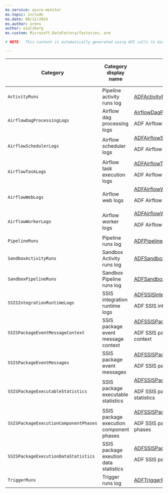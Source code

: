 ```yaml
---
ms.service: azure-monitor
ms.topic: include
ms.date: 08/12/2024
ms.author: orens
author: osalzberg
ms.custom: Microsoft.DataFactory/factories, arm

# NOTE:  This content is automatically generated using API calls to Azure. Any edits made on these files will be overwritten in the next run of the script. 

---
```

  
  
|Category|Category display name| Log table| [Supports basic log plan](/azure/azure-monitor/logs/basic-logs-configure?tabs=portal-1#compare-the-basic-and-analytics-log-data-plans)|[Supports ingestion-time transformation](/azure/azure-monitor/essentials/data-collection-transformations)| Example queries |Costs to export|
|---|---|---|---|---|---|---|
|`ActivityRuns` |Pipeline activity runs log |[ADFActivityRun](/azure/azure-monitor/reference/tables/adfactivityrun)|No|Yes||No |
|`AirflowDagProcessingLogs` |Airflow dag processing logs |[AirflowDagProcessingLogs](/azure/azure-monitor/reference/tables/airflowdagprocessinglogs)<p>ADF Airflow dag processing logs|No|Yes||Yes |
|`AirflowSchedulerLogs` |Airflow scheduler logs |[ADFAirflowSchedulerLogs](/azure/azure-monitor/reference/tables/adfairflowschedulerlogs)<p>ADF Airflow scheduler logs|No|Yes||Yes |
|`AirflowTaskLogs` |Airflow task execution logs |[ADFAirflowTaskLogs](/azure/azure-monitor/reference/tables/adfairflowtasklogs)<p>ADF Airflow task logs|No|Yes||Yes |
|`AirflowWebLogs` |Airflow web logs |[ADFAirflowWebLogs](/azure/azure-monitor/reference/tables/adfairflowweblogs)<p>ADF Airflow web logs|No|Yes||Yes |
|`AirflowWorkerLogs` |Airflow worker logs |[ADFAirflowWorkerLogs](/azure/azure-monitor/reference/tables/adfairflowworkerlogs)<p>ADF Airflow worker logs|No|Yes||Yes |
|`PipelineRuns` |Pipeline runs log |[ADFPipelineRun](/azure/azure-monitor/reference/tables/adfpipelinerun)|No|Yes||No |
|`SandboxActivityRuns` |Sandbox Activity runs log |[ADFSandboxActivityRun](/azure/azure-monitor/reference/tables/adfsandboxactivityrun)|No|Yes||Yes |
|`SandboxPipelineRuns` |Sandbox Pipeline runs log |[ADFSandboxPipelineRun](/azure/azure-monitor/reference/tables/adfsandboxpipelinerun)|No|Yes||Yes |
|`SSISIntegrationRuntimeLogs` |SSIS integration runtime logs |[ADFSSISIntegrationRuntimeLogs](/azure/azure-monitor/reference/tables/adfssisintegrationruntimelogs)<p>ADF SSIS integration runtime logs|No|Yes||No |
|`SSISPackageEventMessageContext` |SSIS package event message context |[ADFSSISPackageEventMessageContext](/azure/azure-monitor/reference/tables/adfssispackageeventmessagecontext)<p>ADF SSIS package execution event message context|No|Yes||No |
|`SSISPackageEventMessages` |SSIS package event messages |[ADFSSISPackageEventMessages](/azure/azure-monitor/reference/tables/adfssispackageeventmessages)<p>ADF SSIS package execution event messages|No|Yes||No |
|`SSISPackageExecutableStatistics` |SSIS package executable statistics |[ADFSSISPackageExecutableStatistics](/azure/azure-monitor/reference/tables/adfssispackageexecutablestatistics)<p>ADF SSIS package execution executable statistics|No|Yes||No |
|`SSISPackageExecutionComponentPhases` |SSIS package execution component phases |[ADFSSISPackageExecutionComponentPhases](/azure/azure-monitor/reference/tables/adfssispackageexecutioncomponentphases)<p>ADF SSIS package execution component phases|No|Yes||No |
|`SSISPackageExecutionDataStatistics` |SSIS package exeution data statistics |[ADFSSISPackageExecutionDataStatistics](/azure/azure-monitor/reference/tables/adfssispackageexecutiondatastatistics)<p>ADF SSIS package execution data statistics|No|Yes||No |
|`TriggerRuns` |Trigger runs log |[ADFTriggerRun](/azure/azure-monitor/reference/tables/adftriggerrun)|No|Yes||No |